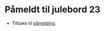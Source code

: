 # Påmeldt til julebord 23

* Tilbake til [påmelding](/arrangementer/sosialt/julebord-23/).

<script setup>
import AttendeesTable from '/arrangementer/attendees.vue'
</script>

<AttendeesTable fetchUrl="/arrangementer/attendees/julebord23_attendees.json"/>

